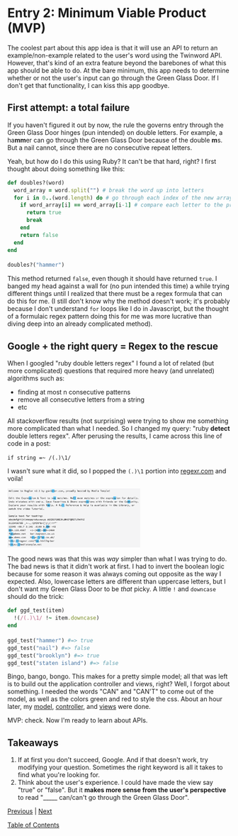 # Entry 2: Minimum Viable Product (MVP)

The coolest part about this app idea is that it will use an API to return an example/non-example related to the user's word using the Twinword API.  However, that's kind of an extra feature beyond the barebones of what this app should be able to do.  At the bare minimum, this app needs to determine whether or not the user's input can go through the Green Glass Door.  If I don't get that functionality, I can kiss this app goodbye.

## First attempt: a total failure

If you haven't figured it out by now, the rule the governs entry through the Green Glass Door hinges (pun intended) on double letters.  For example, a ha**mm**er can go through the Green Glass Door because of the double **m**s.  But a nail cannot, since there are no consecutive repeat letters.

Yeah, but how do I do this using Ruby? It can't be that hard, right? I first thought about doing something like this:

```ruby
def doubles?(word)
  word_array = word.split("") # break the word up into letters
  for i in 0..(word.length) do # go through each index of the new array
    if word_array[i] == word_array[i-1] # compare each letter to the previous one
      return true
      break
    end
    return false
  end
end

doubles?("hammer")
```

This method returned `false`, even though it should have returned `true`.  I banged my head against a wall for (no pun intended this time) a while trying different things until I realized that there must be a regex formula that can do this for me.  (I still don't know why the method doesn't work; it's probably because I don't understand `for` loops like I do in Javascript, but the thought of a formulaic regex pattern doing this for me was more lucrative than diving deep into an already complicated method).

## Google + the right query = Regex to the rescue

When I googled "ruby double letters regex" I found a lot of related (but more complicated) questions that required more heavy (and unrelated) algorithms such as: 

- finding at most n consecutive patterns
- remove all consecutive letters from a string
- etc

All stackoverflow results (not surprising) were trying to show me something more complicated than what I needed.  So I changed my query: "ruby **detect** double letters regex".  After perusing the results, I came across this line of code in a post:

`if string =~ /(.)\1/`

I wasn't sure what it did, so I popped the `(.)\1` portion into [regexr.com](http://regexr.com) and voila!

<img src="../images/02-regexr.png" style="width: 300px;" />

The good news was that this was *way* simpler than what I was trying to do.  The bad news is that it didn't work at first.  I had to invert the boolean logic because for some reason it was always coming out opposite as the way I expected.  Also, lowercase letters are different than uppercase letters, but I don't want my Green Glass Door to be *that* picky.  A little `!` and `downcase` should do the trick:

```ruby
def ggd_test(item)
  !(/(.)\1/ !~ item.downcase)
end

ggd_test("hammer") #=> true
ggd_test("nail") #=> false
ggd_test("brooklyn") #=> true
ggd_test("staten island") #=> false
```

Bingo, bango, bongo.  This makes for a pretty simple model; all that was left is to build out the application controller and views, right?  Well, I forgot about something.  I needed the words "CAN" and "CAN'T" to come out of the model, as well as the colors green and red to style the css. About an hour later, my [model](https://github.com/brianmueller/green-glass-door/commit/b97848db772c2181944068c12d59cedecf112177), [controller](https://github.com/brianmueller/green-glass-door/commit/2b3e04fcf5553863000d6bca790ca4b3f3656aea), and [views](https://github.com/brianmueller/green-glass-door/commit/ba928c9ff95de7adbc7db61eca773dee46f68141) were done.

MVP: check. Now I'm ready to learn about APIs.

## Takeaways

1. If at first you don't succeed, Google. And if that doesn't work, try modifying your question. Sometimes the right keyword is all it takes to find what you're looking for.
2. Think about the user's experience. I could have made the view say "true" or "false". But it **makes more sense from the user's perspective** to read "_____ can/can't go through the Green Glass Door".

[Previous](entry01-plan.md)  |  [Next](entry03-twinword.md)

[Table of Contents](../README.md)
